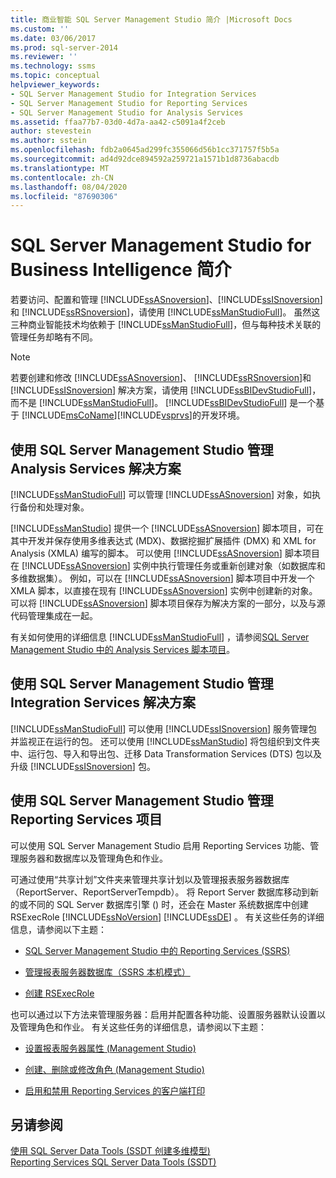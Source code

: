 ```yaml
---
title: 商业智能 SQL Server Management Studio 简介 |Microsoft Docs
ms.custom: ''
ms.date: 03/06/2017
ms.prod: sql-server-2014
ms.reviewer: ''
ms.technology: ssms
ms.topic: conceptual
helpviewer_keywords:
- SQL Server Management Studio for Integration Services
- SQL Server Management Studio for Reporting Services
- SQL Server Management Studio for Analysis Services
ms.assetid: ffaa77b7-03d0-4d7a-aa42-c5091a4f2ceb
author: stevestein
ms.author: sstein
ms.openlocfilehash: fdb2a0645ad299fc355066d56b1cc371757f5b5a
ms.sourcegitcommit: ad4d92dce894592a259721a1571b1d8736abacdb
ms.translationtype: MT
ms.contentlocale: zh-CN
ms.lasthandoff: 08/04/2020
ms.locfileid: "87690306"
---
```

# <a name="introduction-to-sql-server-management-studio-for-business-intelligence"></a>SQL Server Management Studio for Business Intelligence 简介
  若要访问、配置和管理 [!INCLUDE[ssASnoversion](../includes/ssasnoversion-md.md)]、[!INCLUDE[ssISnoversion](../includes/ssisnoversion-md.md)] 和 [!INCLUDE[ssRSnoversion](../includes/ssrsnoversion-md.md)]，请使用 [!INCLUDE[ssManStudioFull](../includes/ssmanstudiofull-md.md)]。 虽然这三种商业智能技术均依赖于 [!INCLUDE[ssManStudioFull](../includes/ssmanstudiofull-md.md)]，但与每种技术关联的管理任务却略有不同。  
  
> [!NOTE]  
>  若要创建和修改 [!INCLUDE[ssASnoversion](../includes/ssasnoversion-md.md)]、 [!INCLUDE[ssRSnoversion](../includes/ssrsnoversion-md.md)]和 [!INCLUDE[ssISnoversion](../includes/ssisnoversion-md.md)] 解决方案，请使用 [!INCLUDE[ssBIDevStudioFull](../includes/ssbidevstudiofull-md.md)]，而不是 [!INCLUDE[ssManStudioFull](../includes/ssmanstudiofull-md.md)]。 [!INCLUDE[ssBIDevStudioFull](../includes/ssbidevstudiofull-md.md)] 是一个基于 [!INCLUDE[msCoName](../includes/msconame-md.md)][!INCLUDE[vsprvs](../includes/vsprvs-md.md)]的开发环境。  
  
## <a name="managing-analysis-services-solutions-using-sql-server-management-studio"></a>使用 SQL Server Management Studio 管理 Analysis Services 解决方案  
 [!INCLUDE[ssManStudioFull](../includes/ssmanstudiofull-md.md)] 可以管理 [!INCLUDE[ssASnoversion](../includes/ssasnoversion-md.md)] 对象，如执行备份和处理对象。  
  
 [!INCLUDE[ssManStudio](../includes/ssmanstudio-md.md)] 提供一个 [!INCLUDE[ssASnoversion](../includes/ssasnoversion-md.md)] 脚本项目，可在其中开发并保存使用多维表达式 (MDX)、数据挖掘扩展插件 (DMX) 和 XML for Analysis (XMLA) 编写的脚本。 可以使用 [!INCLUDE[ssASnoversion](../includes/ssasnoversion-md.md)] 脚本项目在 [!INCLUDE[ssASnoversion](../includes/ssasnoversion-md.md)] 实例中执行管理任务或重新创建对象（如数据库和多维数据集）。 例如，可以在 [!INCLUDE[ssASnoversion](../includes/ssasnoversion-md.md)] 脚本项目中开发一个 XMLA 脚本，以直接在现有 [!INCLUDE[ssASnoversion](../includes/ssasnoversion-md.md)] 实例中创建新的对象。 可以将 [!INCLUDE[ssASnoversion](../includes/ssasnoversion-md.md)] 脚本项目保存为解决方案的一部分，以及与源代码管理集成在一起。  
  
 有关如何使用的详细信息 [!INCLUDE[ssManStudioFull](../includes/ssmanstudiofull-md.md)] ，请参阅[SQL Server Management Studio 中的 Analysis Services 脚本项目](https://docs.microsoft.com/analysis-services/instances/analysis-services-scripts-project-in-sql-server-management-studio)。  
  
## <a name="managing-integration-services-solutions-using-sql-server-management-studio"></a>使用 SQL Server Management Studio 管理 Integration Services 解决方案  
 [!INCLUDE[ssManStudioFull](../includes/ssmanstudiofull-md.md)] 可以使用 [!INCLUDE[ssISnoversion](../includes/ssisnoversion-md.md)] 服务管理包并监视正在运行的包。 还可以使用 [!INCLUDE[ssManStudio](../includes/ssmanstudio-md.md)] 将包组织到文件夹中、运行包、导入和导出包、迁移 Data Transformation Services (DTS) 包以及升级 [!INCLUDE[ssISnoversion](../includes/ssisnoversion-md.md)] 包。  
  
## <a name="managing-reporting-services-projects-using-sql-server-management-studio"></a>使用 SQL Server Management Studio 管理 Reporting Services 项目  
 可以使用 SQL Server Management Studio 启用 Reporting Services 功能、管理服务器和数据库以及管理角色和作业。  
  
 可通过使用“共享计划”文件夹来管理共享计划以及管理报表服务器数据库（ReportServer、ReportServerTempdb）。 将 Report Server 数据库移动到新的或不同的 SQL Server 数据库引擎 () 时，还会在 Master 系统数据库中创建 RSExecRole [!INCLUDE[ssNoVersion](../includes/ssnoversion-md.md)] [!INCLUDE[ssDE](../includes/ssde-md.md)] 。 有关这些任务的详细信息，请参阅以下主题：  
  
-   [SQL Server Management Studio 中的 Reporting Services (SSRS)](../reporting-services/tools/reporting-services-in-sql-server-management-studio-ssrs.md)  
  
-   [管理报表服务器数据库（SSRS 本机模式）](../reporting-services/report-server/report-server-database-ssrs-native-mode.md)  
  
-   [创建 RSExecRole](../reporting-services/security/create-the-rsexecrole.md)  
  
 也可以通过以下方法来管理服务器：启用并配置各种功能、设置服务器默认设置以及管理角色和作业。 有关这些任务的详细信息，请参阅以下主题：  
  
-   [设置报表服务器属性 (Management Studio)](../reporting-services/tools/set-report-server-properties-management-studio.md)  
  
-   [创建、删除或修改角色 (Management Studio)](../reporting-services/security/role-definitions-create-delete-or-modify.md)  
  
-   [启用和禁用 Reporting Services 的客户端打印](../reporting-services/report-server/enable-and-disable-client-side-printing-for-reporting-services.md)  
  
## <a name="see-also"></a>另请参阅  
 [使用 SQL Server Data Tools &#40;SSDT 创建多维模型&#41;](https://docs.microsoft.com/analysis-services/multidimensional-models/creating-multidimensional-models-using-sql-server-data-tools-ssdt)   
 [Reporting Services SQL Server Data Tools &#40;SSDT&#41;](../reporting-services/tools/reporting-services-in-sql-server-data-tools-ssdt.md)  
  
  
